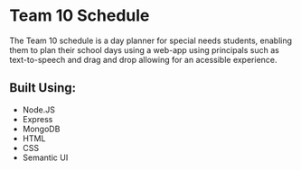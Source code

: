<h1>Team 10 Schedule  </h1>
<p>
The Team 10 schedule is a day planner for special needs students, enabling them to plan their school days using a web-app using principals such as text-to-speech and drag and drop allowing for an acessible experience. 
</p>
<p><h2>Built Using:</h2></P>
<ul>
  <li>Node.JS</li>
  <li>Express</li>
  <li>MongoDB</li>
  <li>HTML</li>
  <li>CSS</li>
  <li>Semantic UI</li>
</UL>
